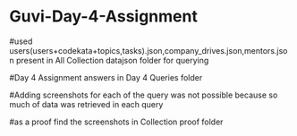 # Guvi-Day-4-Assignment
#used users(users+codekata+topics,tasks).json,company_drives.json,mentors.json present in All Collection datajson folder for querying

#Day 4 Assignment answers in Day 4 Queries folder

#Adding screenshots for each of the query was not possible because so much of data was retrieved in each query

#as a proof find the screenshots in Collection proof folder
